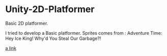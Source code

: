 # Unity-2D-Platformer
Basic 2D platformer. 

I tried to develop a Basic platformer. 
Sprites comes from :  Adventure Time: Hey Ice King! Why'd You Steal Our Garbage?!

[a link](http://tristanbrismontier.github.io/AdventureTime.html)
